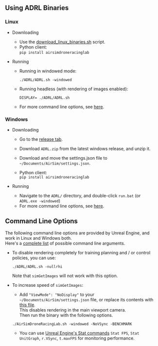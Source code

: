## Using ADRL Binaries
### Linux
- Downloading
    - Use the [download_linux_binaries.sh](../download_linux_binaries.sh) script.
    - Python client:   
        `pip install airsimdroneracinglab`

- Running
    - Running in windowed mode:
        ```
        ./ADRL/ADRL.sh -windowed
        ```

    - Running headless (with rendering of images enabled):
        ```
        DISPLAY= ./ADRL/ADRL.sh
        ```

    - For more command line options, see [here](#command-line-options).

### Windows
- Downloading
    - Go to the [release tab](https://github.com/microsoft/AirSim-Drone-Racing-Lab/releases).
    - Download `ADRL.zip` from the latest windows release, and unzip it.
    - Download and move the settings.json file to `~/Documents/AirSim/settings.json`.

    - Python client:   
        `pip install airsimdroneracinglab`

- Running
    - Navigate to the `ADRL/` directory, and double-click `run.bat` (or `ADRL.exe -windowed`)
    - For more command line options, see [here](#command-line-options).

## Command Line Options
The following command line options are provided by Unreal Engine, and work in Linux and Windows both.    
Here's a [complete list](https://docs.unrealengine.com/en-US/Programming/Basics/CommandLineArguments/index.html) of possible command line arguments. 

- To disable rendering completely for training planning and / or control policies, you can use:
    ```
    ./ADRL/ADRL.sh -nullrhi
    ```
    Note that `simGetImages` will not work with this option. 

- To increase speed of `simGetImages`:
    - Add `"ViewMode": "NoDisplay"` to your `~/Documents/AirSim/settings.json` file, or replace its contents with [this file](../settings/settings_no_view.json).    
    This disables rendering in the main viewport camera.   
    Then run the binary with the following options.  
    ```
    ./AirSimDroneRacingLab.sh -windowed -NoVSync -BENCHMARK
    ```
    - You can use [Unreal Engine's Stat commands](https://docs.unrealengine.com/en-US/Engine/Performance/StatCommands/index.html) `Stat FPS`, `Stat UnitGraph`, `r.VSync`, `t.maxFPS` for monitoring performance. 
